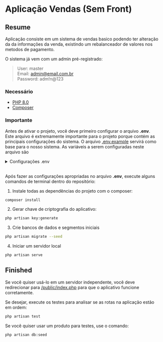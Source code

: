 # Aplicação Vendas (Sem Front)

## Resume
Aplicação consiste em um sistema de vendas basico podendo ter alteração da da informações da venda, existindo um rebalanceador de valores nos metodos de pagamento.

O sistema já vem com um admin pré-registrado:
> User: master <br/>
> Email: admin@email.com.br <br/>
> Password: adm!n@123 <br/>

### Necessário
 - [PHP 8.0](https://www.php.net/)
 - [Composer](https://getcomposer.org/)

### Importante
Antes de ativar o projeto, você deve primeiro configurar o arquivo **.env**. Este arquivo é extremamente importante para o projeto porque contém as principais configurações do sistema. O arquivo [.env.example](./.env.example) servirá como base para o nosso sistema. As variáveis ​​a serem configuradas neste arquivo são
 
<details>
<summary>Configurações .env</summary>

### Database
`DB_HOST`-> host de banco de dados<br>
`DB_DATABASE`->O banco de dados principal<br>
`DB_PORT`->Porta usada no sistema de banco de dados<br>
`DB_USERNAME`->usuário do banco de dados<br>
`DB_PASSWORD`->senha do banco de dados<br>

</details>
<br>

Após fazer as configurações apropriadas no arquivo **.env**, execute alguns comandos de terminal dentro do repositório:

1. Instale todas as dependências do projeto com o composer:
```bash
composer install
```
2. Gerar chave de criptografia do aplicativo:
```bash
php artisan key:generate
```
3. Crie bancos de dados e segmentos iniciais
```bash
php artisan migrate --seed
```
4. Iniciar um servidor local
```bash
php artisan serve
```

## Finished
Se você quiser usá-lo em um servidor independente, você deve redirecionar para [/public/index.php](public/index.php) para que o aplicativo funcione corretamente.

Se desejar, execute os testes para analisar se as rotas na aplicação estão em ordem:
```bash
php artisan test
```

Se você quiser usar um produto para testes, use o comando:
```bash
php artisan db:seed
```